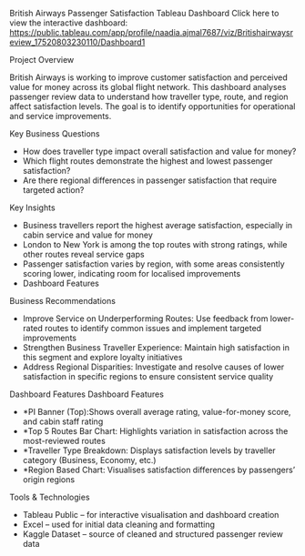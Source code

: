 British Airways Passenger Satisfaction Tableau Dashboard
Click here to view the interactive dashboard: https://public.tableau.com/app/profile/naadia.ajmal7687/viz/Britishairwaysreview_17520803230110/Dashboard1

Project Overview

British Airways is working to improve customer satisfaction and perceived value for money across its global flight network. This dashboard analyses passenger review data to understand how traveller type, route, and region affect satisfaction levels. The goal is to identify opportunities for operational and service improvements.

Key Business Questions

* How does traveller type impact overall satisfaction and value for money?
* Which flight routes demonstrate the highest and lowest passenger satisfaction?
* Are there regional differences in passenger satisfaction that require targeted action?


Key Insights

* Business travellers report the highest average satisfaction, especially in cabin service and value for money
* London to New York is among the top routes with strong ratings, while other routes reveal service gaps
* Passenger satisfaction varies by region, with some areas consistently scoring lower, indicating room for localised improvements
* Dashboard Features


Business Recommendations

* Improve Service on Underperforming Routes: Use feedback from lower-rated routes to identify common issues and implement targeted improvements
* Strengthen Business Traveller Experience: Maintain high satisfaction in this segment and explore loyalty initiatives
* Address Regional Disparities: Investigate and resolve causes of lower satisfaction in specific regions to ensure consistent service quality

Dashboard Features
Dashboard Features

* *PI Banner (Top):Shows overall average rating, value-for-money score, and cabin staff rating
* *Top 5 Routes Bar Chart: Highlights variation in satisfaction across the most-reviewed routes
* *Traveller Type Breakdown: Displays satisfaction levels by traveller category (Business, Economy, etc.)
* *Region Based Chart: Visualises satisfaction differences by passengers’ origin regions

 Tools & Technologies

* Tableau Public – for interactive visualisation and dashboard creation
* Excel – used for initial data cleaning and formatting
* Kaggle Dataset – source of cleaned and structured passenger review data




